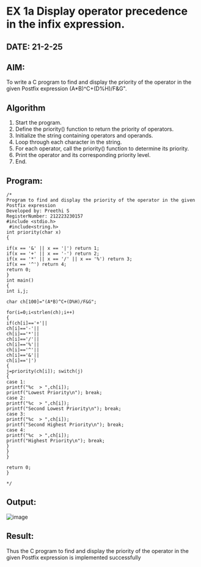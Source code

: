 # EX 1a Display operator precedence in the infix expression.
## DATE: 21-2-25
## AIM:
To write a C program to find and display the priority of the operator in the given Postfix expression (A*B)^C+(D%H)/F&G". 

## Algorithm
1. Start the program. 
2. Define the priority() function to return the priority of operators. 
3. Initialize the string containing operators and operands. 
4. Loop through each character in the string. 
5. For each operator, call the priority() function to determine its priority. 
6. Print the operator and its corresponding priority level. 
7. End.   

## Program:
```
/*
Program to find and display the priority of the operator in the given Postfix expression
Developed by: Preethi S
RegisterNumber: 212223230157
#include <stdio.h>
 #include<string.h>
int priority(char x)
{

if(x == '&' || x == '|') return 1;
if(x == '+' || x == '-') return 2;
if(x == '*' || x == '/' || x == '%') return 3;
if(x == '^') return 4;
return 0;
}
int main()
{
int i,j;
 
char ch[100]="(A*B)^C+(D%H)/F&G";

for(i=0;i<strlen(ch);i++)
{
if(ch[i]=='+'||
ch[i]=='-'||
ch[i]=='*'||
ch[i]=='/'||
ch[i]=='%'||
ch[i]=='^'||
ch[i]=='&'||
ch[i]=='|')
{
j=priority(ch[i]); switch(j)
{
case 1:
printf("%c	> ",ch[i]);
printf("Lowest Priority\n"); break;
case 2:
printf("%c	> ",ch[i]);
printf("Second Lowest Priority\n"); break;
case 3:
printf("%c	> ",ch[i]);
printf("Second Highest Priority\n"); break;
case 4:
printf("%c	> ",ch[i]);
printf("Highest Priority\n"); break;
}
}
}

return 0;
}
 
*/
```

## Output:
![image](https://github.com/user-attachments/assets/73d59d32-8d7a-41d2-8ec4-7d536ccac32d)



## Result:
Thus the C program to find and display the priority of the operator in the given Postfix expression is implemented successfully
